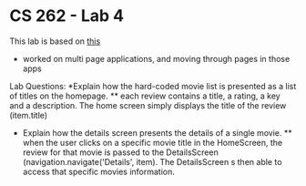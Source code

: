 # CS 262 - Lab 4

This lab is based on [this](https://cs.calvin.edu/courses/cs/262/kvlinden/04analysis/lab.html)

* worked on multi page applications, and moving through pages in those apps

Lab Questions:
*Explain how the hard-coded movie list is presented as a list of titles on the homepage.
** each review contains a title, a rating, a key and a description.  The home screen simply displays the title of the review (item.title)
* Explain how the details screen presents the details of a single movie.
** when the user clicks on a specific movie title in the HomeScreen, the review for that movie is passed to the DetailsScreen (navigation.navigate('Details', item).  The DetailsScreen s then able to access that specific movies information.
